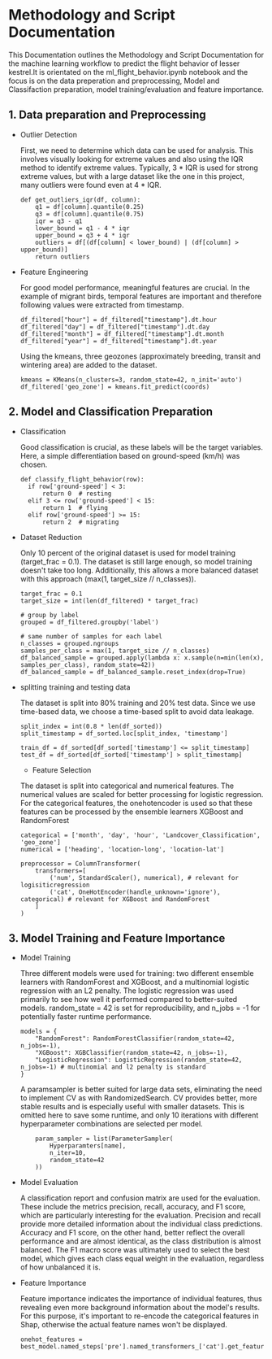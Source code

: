 # Methodology and Script Documentation

This Documentation outlines the Methodology and Script Documentation for the machine learning workflow to predict the flight behavior of lesser kestrel.It is orientated on the ml_flight_behavior.ipynb notebook and the focus is on the data preperation and preprocessing, Model and Classifaction preparation, model training/evaluation and feature importance.

## 1. Data preparation and Preprocessing

* Outlier Detection
  
  First, we need to determine which data can be used for analysis. This involves visually looking for extreme values and also using the IQR method to identify extreme values. Typically, 3 * IQR is used for strong extreme values, but with a large dataset like the one in this project, many outliers were found even at 4 * IQR.
    ```
    def get_outliers_iqr(df, column):
        q1 = df[column].quantile(0.25)
        q3 = df[column].quantile(0.75)
        iqr = q3 - q1
        lower_bound = q1 - 4 * iqr
        upper_bound = q3 + 4 * iqr
        outliers = df[(df[column] < lower_bound) | (df[column] > upper_bound)]
        return outliers
    ```

* Feature Engineering
  
  For good model performance, meaningful features are crucial. In the example of migrant birds, temporal features are important and therefore following values were extracted from timestamp.
  ```
  df_filtered["hour"] = df_filtered["timestamp"].dt.hour
  df_filtered["day"] = df_filtered["timestamp"].dt.day
  df_filtered["month"] = df_filtered["timestamp"].dt.month
  df_filtered["year"] = df_filtered["timestamp"].dt.year
  ```
  Using the kmeans, three geozones (approximately breeding, transit and wintering area) are added to the dataset.
  ```
  kmeans = KMeans(n_clusters=3, random_state=42, n_init='auto')
  df_filtered['geo_zone'] = kmeans.fit_predict(coords)
  ```

## 2. Model and Classification Preparation

* Classification

  Good classification is crucial, as these labels will be the target variables. Here, a simple differentiation based on ground-speed (km/h) was chosen.
  ```
  def classify_flight_behavior(row):
    if row['ground-speed'] < 3:
        return 0  # resting
    elif 3 <= row['ground-speed'] < 15:
        return 1  # flying
    elif row['ground-speed'] >= 15: 
        return 2  # migrating
  ```

* Dataset Reduction

    Only 10 percent of the original dataset is used for model training (target_frac = 0.1). The dataset is still large enough, so model training doesn't take too long. Additionally, this allows a more balanced dataset with this approach (max(1, target_size // n_classes)).
    ```
    target_frac = 0.1
    target_size = int(len(df_filtered) * target_frac)

    # group by label
    grouped = df_filtered.groupby('label')

    # same number of samples for each label
    n_classes = grouped.ngroups
    samples_per_class = max(1, target_size // n_classes)
    df_balanced_sample = grouped.apply(lambda x: x.sample(n=min(len(x), samples_per_class), random_state=42))
    df_balanced_sample = df_balanced_sample.reset_index(drop=True)
    ```

* splitting training and testing data

    The dataset is split into 80% training and 20% test data. Since we use time-based data, we choose a time-based split to avoid data leakage.

    ```
    split_index = int(0.8 * len(df_sorted))
    split_timestamp = df_sorted.loc[split_index, 'timestamp']

    train_df = df_sorted[df_sorted['timestamp'] <= split_timestamp]
    test_df = df_sorted[df_sorted['timestamp'] > split_timestamp]
    ```

    * Feature Selection

    The dataset is split into categorical and numerical features. The numerical values are scaled for better processing for logistic regression. For the categorical features, the onehotencoder is used so that these features can be processed by the ensemble learners XGBoost and RandomForest
    ```
    categorical = ['month', 'day', 'hour', 'Landcover_Classification', 'geo_zone']
    numerical = ['heading', 'location-long', 'location-lat']

    preprocessor = ColumnTransformer(
        transformers=[
            ('num', StandardScaler(), numerical), # relevant for logisiticregression
            ('cat', OneHotEncoder(handle_unknown='ignore'), categorical) # relevant for XGBoost and RandomForest
        ]
    )
    ```

## 3. Model Training and Feature Importance

* Model Training

    Three different models were used for training: two different ensemble learners with RandomForest and XGBoost, and a multinomial logistic regression with an L2 penalty. The logistic regression was used primarily to see how well it performed compared to better-suited models. random_state = 42 is set for reproducibility, and n_jobs = -1 for potentially faster runtime performance.
    ```
    models = {
        "RandomForest": RandomForestClassifier(random_state=42, n_jobs=-1),
        "XGBoost": XGBClassifier(random_state=42, n_jobs=-1),
        "LogisticRegression": LogisticRegression(random_state=42, n_jobs=-1) # multinomial and l2 penalty is standard
    }
    ```

    A paramsampler is better suited for large data sets, eliminating the need to implement CV as with RandomizedSearch. CV provides better, more stable results and is especially useful with smaller datasets. This is omitted here to save some runtime, and only 10 iterations with different hyperparameter combinations are selected per model.
    ```
        param_sampler = list(ParameterSampler(
            Hyperparamters[name],
            n_iter=10,
            random_state=42
        ))
    ```
* Model Evaluation

    A classification report and confusion matrix are used for the evaluation. These include the metrics precision, recall, accuracy, and F1 score, which are particularly interesting for the evaluation. Precision and recall provide more detailed information about the individual class predictions. Accuracy and F1 score, on the other hand, better reflect the overall performance and are almost identical, as the class distribution is almost balanced. The F1 macro score was ultimately used to select the best model, which gives each class equal weight in the evaluation, regardless of how unbalanced it is.

* Feature Importance

    Feature importance indicates the importance of individual features, thus revealing even more background information about the model's results. For this purpose, it's important to re-encode the categorical features in Shap, otherwise the actual feature names won't be displayed.
    ```
    onehot_features = best_model.named_steps['pre'].named_transformers_['cat'].get_feature_names_out(categorical)
    ```